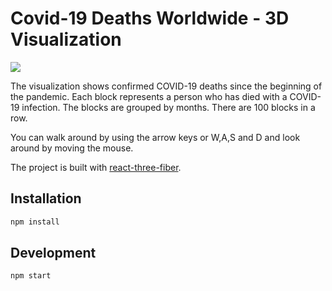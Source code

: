 # Covid-19 Deaths Worldwide - 3D Visualization

![](https://user-images.githubusercontent.com/2857535/143004344-5c32395e-39ed-400c-9a6d-308953d8d25b.png)

The visualization shows confirmed COVID-19 deaths since the beginning of the pandemic. Each block represents a person who has died with a COVID-19 infection. The blocks are grouped by months. There are 100 blocks in a row.

You can walk around by using the arrow keys or W,A,S and D and look around by moving the mouse.

The project is built with [react-three-fiber](https://github.com/pmndrs/react-three-fiber). 

## Installation

```sh
npm install
```

## Development

```sh
npm start
```
